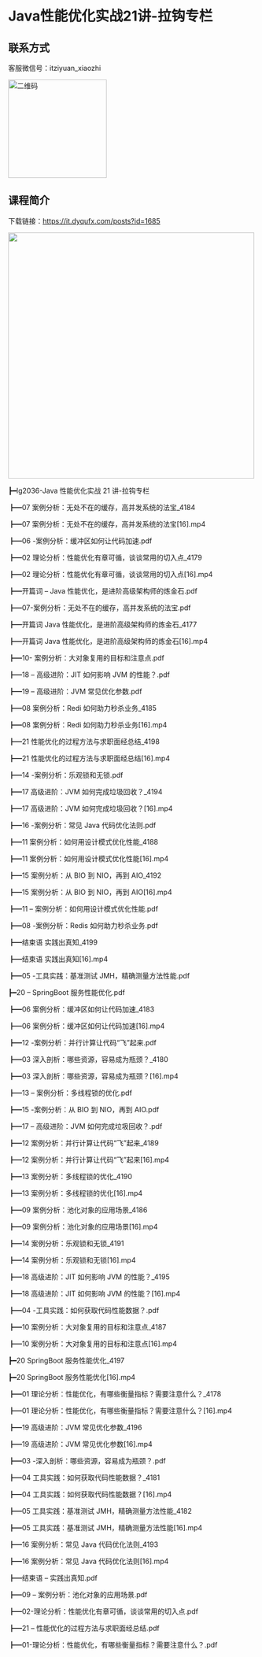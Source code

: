 # Java性能优化实战21讲-拉钩专栏

## 联系方式

客服微信号：itziyuan_xiaozhi

<img src="https://ziyuanyun.oss-cn-guangzhou.aliyuncs.com/common/20240614073449/666b82192834a.jpg" width="200" height="200" alt="二维码">

## 课程简介

下载链接：https://it.dyqufx.com/posts?id=1685

<img src="https://ziyuanyun.oss-cn-guangzhou.aliyuncs.com/yun/20240515183507/66448fdbd0b65.jpg" width="500" alt="">

  ┣━lg2036-Java 性能优化实战 21 讲-拉钩专栏

 ┣━07 案例分析：无处不在的缓存，高并发系统的法宝_4184

 ┣━07 案例分析：无处不在的缓存，高并发系统的法宝[16].mp4

 ┣━06 -案例分析：缓冲区如何让代码加速.pdf

 ┣━02 理论分析：性能优化有章可循，谈谈常用的切入点_4179

 ┣━02 理论分析：性能优化有章可循，谈谈常用的切入点[16].mp4

 ┣━开篇词 &#8211; Java 性能优化，是进阶高级架构师的炼金石.pdf

 ┣━07-案例分析：无处不在的缓存，高并发系统的法宝.pdf

 ┣━开篇词 Java 性能优化，是进阶高级架构师的炼金石_4177

 ┣━开篇词 Java 性能优化，是进阶高级架构师的炼金石[16].mp4

 ┣━10- 案例分析：大对象复用的目标和注意点.pdf

 ┣━18 &#8211; 高级进阶：JIT 如何影响 JVM 的性能？.pdf

 ┣━19 &#8211; 高级进阶：JVM 常见优化参数.pdf

 ┣━08 案例分析：Redi 如何助力秒杀业务_4185

 ┣━08 案例分析：Redi 如何助力秒杀业务[16].mp4

 ┣━21 性能优化的过程方法与求职面经总结_4198

 ┣━21 性能优化的过程方法与求职面经总结[16].mp4

 ┣━14 -案例分析：乐观锁和无锁.pdf

 ┣━17 高级进阶：JVM 如何完成垃圾回收？_4194

 ┣━17 高级进阶：JVM 如何完成垃圾回收？[16].mp4

 ┣━16 -案例分析：常见 Java 代码优化法则.pdf

 ┣━11 案例分析：如何用设计模式优化性能_4188

 ┣━11 案例分析：如何用设计模式优化性能[16].mp4

 ┣━15 案例分析：从 BIO 到 NIO，再到 AIO_4192

 ┣━15 案例分析：从 BIO 到 NIO，再到 AIO[16].mp4

 ┣━11 &#8211; 案例分析：如何用设计模式优化性能.pdf

 ┣━08 -案例分析：Redis 如何助力秒杀业务.pdf

 ┣━结束语 实践出真知_4199

 ┣━结束语 实践出真知[16].mp4

 ┣━05 -工具实践：基准测试 JMH，精确测量方法性能.pdf

 ┣━20 &#8211; SpringBoot 服务性能优化.pdf

 ┣━06 案例分析：缓冲区如何让代码加速_4183

 ┣━06 案例分析：缓冲区如何让代码加速[16].mp4

 ┣━12 -案例分析：并行计算让代码“飞”起来.pdf

 ┣━03 深入剖析：哪些资源，容易成为瓶颈？_4180

 ┣━03 深入剖析：哪些资源，容易成为瓶颈？[16].mp4

 ┣━13 &#8211; 案例分析：多线程锁的优化.pdf

 ┣━15 -案例分析：从 BIO 到 NIO，再到 AIO.pdf

 ┣━17 &#8211; 高级进阶：JVM 如何完成垃圾回收？.pdf

 ┣━12 案例分析：并行计算让代码“飞”起来_4189

 ┣━12 案例分析：并行计算让代码“飞”起来[16].mp4

 ┣━13 案例分析：多线程锁的优化_4190

 ┣━13 案例分析：多线程锁的优化[16].mp4

 ┣━09 案例分析：池化对象的应用场景_4186

 ┣━09 案例分析：池化对象的应用场景[16].mp4

 ┣━14 案例分析：乐观锁和无锁_4191

 ┣━14 案例分析：乐观锁和无锁[16].mp4

 ┣━18 高级进阶：JIT 如何影响 JVM 的性能？_4195

 ┣━18 高级进阶：JIT 如何影响 JVM 的性能？[16].mp4

 ┣━04 -工具实践：如何获取代码性能数据？.pdf

 ┣━10 案例分析：大对象复用的目标和注意点_4187

 ┣━10 案例分析：大对象复用的目标和注意点[16].mp4

 ┣━20 SpringBoot 服务性能优化_4197

 ┣━20 SpringBoot 服务性能优化[16].mp4

 ┣━01 理论分析：性能优化，有哪些衡量指标？需要注意什么？_4178

 ┣━01 理论分析：性能优化，有哪些衡量指标？需要注意什么？[16].mp4

 ┣━19 高级进阶：JVM 常见优化参数_4196

 ┣━19 高级进阶：JVM 常见优化参数[16].mp4

 ┣━03 -深入剖析：哪些资源，容易成为瓶颈？.pdf

 ┣━04 工具实践：如何获取代码性能数据？_4181

 ┣━04 工具实践：如何获取代码性能数据？[16].mp4

 ┣━05 工具实践：基准测试 JMH，精确测量方法性能_4182

 ┣━05 工具实践：基准测试 JMH，精确测量方法性能[16].mp4

 ┣━16 案例分析：常见 Java 代码优化法则_4193

 ┣━16 案例分析：常见 Java 代码优化法则[16].mp4

 ┣━结束语 &#8211; 实践出真知.pdf

 ┣━09 &#8211; 案例分析：池化对象的应用场景.pdf

 ┣━02-理论分析：性能优化有章可循，谈谈常用的切入点.pdf

 ┣━21 &#8211; 性能优化的过程方法与求职面经总结.pdf

 ┣━01-理论分析：性能优化，有哪些衡量指标？需要注意什么？.pdf

  